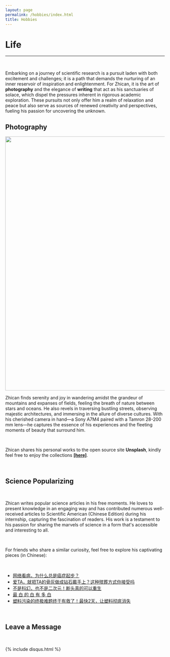 ```yaml
---
layout: page
permalink: /hobbies/index.html
title: Hobbies
---
```


# Life

---

<br>

Embarking on a journey of scientific research is a pursuit laden with both excitement and challenges; it is a path that demands the nurturing of an inner reservoir of inspiration and enlightenment. For Zhican, it is the art of **photography** and the elegance of **writing** that act as his sanctuaries of solace, which dispel the pressures inherent in rigorous academic exploration. These pursuits not only offer him a realm of relaxation and peace but also serve as sources of renewed creativity and perspectives, fueling his passion for uncovering the unknown.


## Photography

<img src="https://albert-canite.github.io/images/photo.jpg" class="floatpic_c" width="1000" height="800">

<br>

Zhican finds serenity and joy in wandering amidst the grandeur of mountains and expanses of fields, feeling the breath of nature between stars and oceans. He also revels in traversing bustling streets, observing majestic architectures, and immersing in the allure of diverse cultures. With his cherished camera in hand—a Sony A7M4 paired with a Tamron 28-200 mm lens—he captures the essence of his experiences and the fleeting moments of beauty that surround him.

<br>

Zhican shares his personal works to the open source site **Unsplash**, kindly feel free to enjoy the collections **[[here]](https://unsplash.com/@albert_canite)**.

<br>

## Science Popularizing

<br>

Zhican writes popular science articles in his free moments. He loves to present knowledge in an engaging way and has contributed numerous well-received articles to Scientific American (Chinese Edition) during his internship, capturing the fascination of readers. His work is a testament to his passion for sharing the marvels of science in a form that's accessible and interesting to all. 

<br>

For friends who share a similar curiosity, feel free to explore his captivating pieces (in Chinese):

<br>

- [网络看病，为什么总是癌症起步？](https://mp.weixin.qq.com/s/NxvrjEHaESggdkq5_oF5Fg)
- [爱TA，就把TA的骨灰做成钻石戴手上？这种殡葬方式你接受吗](https://mp.weixin.qq.com/s/rgBCgtaHtgkRcn-oBwgr0Q)
- [不是科幻，也不是二次元！断头真的可以重生](https://mp.weixin.qq.com/s/pMUpv2hJxeVqwp3R3Xi8tA)
- [最 白 的 白 有 多 白](https://mp.weixin.qq.com/s/iX4uT_09JzrFVXUbtulp9A)
- [塑料污染的终极难题终于有救了！最快2天，让塑料彻底消失](https://mp.weixin.qq.com/s/Wf0aX5VdVYSsEtWZw8f3fg)

<br>

## Leave a Message

<br>

{% include disqus.html %} 

<br>
